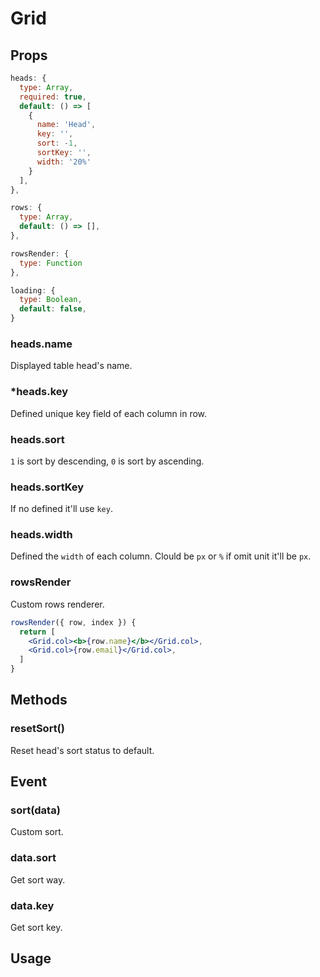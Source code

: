# Grid

## Props

```js
heads: {
  type: Array,
  required: true,
  default: () => [
    {
      name: 'Head',
      key: '',
      sort: -1,
      sortKey: '',
      width: '20%'
    }
  ],
},

rows: {
  type: Array,
  default: () => [],
},

rowsRender: {
  type: Function
},

loading: {
  type: Boolean,
  default: false,
}
```

### heads.name 
Displayed table head's name.
### *heads.key
Defined unique key field of each column in row.
### heads.sort
`1` is sort by descending, `0` is sort by ascending.
### heads.sortKey
If no defined it'll use `key`.
### heads.width
Defined the `width` of each column. Clould be `px` or `%` if omit unit it'll be `px`.

### rowsRender 
Custom rows renderer.

```jsx
rowsRender({ row, index }) {
  return [
    <Grid.col><b>{row.name}</b></Grid.col>,
    <Grid.col>{row.email}</Grid.col>,
  ]
}
```

## Methods

### resetSort()
Reset head's sort status to default.

## Event

### sort(data)
Custom sort.
### data.sort
Get sort way. 
### data.key 
Get sort key.

## Usage
